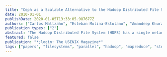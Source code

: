 ```yaml
---
title: "Ceph as a Scalable Alternative to the Hadoop Distributed File System"
date: 2010-01-01
publishDate: 2020-01-05T13:33:05.987677Z
authors: ["Carlos Maltzahn", "Esteban Molina-Estolano", "Amandeep Khurana", "Alex J. Nelson", "Scott A. Brandt", "Sage A. Weil"]
publication_types: ["2"]
abstract: "The Hadoop Distributed File System (HDFS) has a single metadata server that sets a hard limit on its maximum size. Ceph, a high-performance distributed file system under development since 2005 and now supported in Linux, bypasses the scaling limits of HDFS. We describe Ceph and its elements and provide instructions for installing a demonstration system that can be used with Hadoop."
featured: false
publication: "*;login: The USENIX Magazine*"
tags: ["papers", "filesystems", "parallel", "hadoop", "mapreduce", "storage"]
---
```



